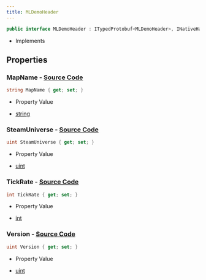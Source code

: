 ```yaml
---
title: MLDemoHeader
---
```


```csharp
public interface MLDemoHeader : ITypedProtobuf<MLDemoHeader>, INativeHandle
```

- Implements

## Properties

### **MapName** - [Source Code](https://github.com/swiftly-solution/swiftlys2/blob/main/managed/src/SwiftlyS2.Generated/Protobufs/Interfaces/MLDemoHeader.cs#L13)

```csharp
string MapName { get; set; }
```

- Property Value

- [string](https://learn.microsoft.com/dotnet/api/system.string)

### **SteamUniverse** - [Source Code](https://github.com/swiftly-solution/swiftlys2/blob/main/managed/src/SwiftlyS2.Generated/Protobufs/Interfaces/MLDemoHeader.cs#L22)

```csharp
uint SteamUniverse { get; set; }
```

- Property Value

- [uint](https://learn.microsoft.com/dotnet/api/system.uint32)

### **TickRate** - [Source Code](https://github.com/swiftly-solution/swiftlys2/blob/main/managed/src/SwiftlyS2.Generated/Protobufs/Interfaces/MLDemoHeader.cs#L16)

```csharp
int TickRate { get; set; }
```

- Property Value

- [int](https://learn.microsoft.com/dotnet/api/system.int32)

### **Version** - [Source Code](https://github.com/swiftly-solution/swiftlys2/blob/main/managed/src/SwiftlyS2.Generated/Protobufs/Interfaces/MLDemoHeader.cs#L19)

```csharp
uint Version { get; set; }
```

- Property Value

- [uint](https://learn.microsoft.com/dotnet/api/system.uint32)


